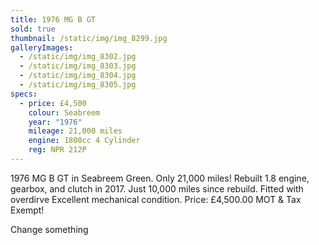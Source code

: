 ```yaml
---
title: 1976 MG B GT
sold: true
thumbnail: /static/img/img_8299.jpg
galleryImages:
  - /static/img/img_8302.jpg
  - /static/img/img_8303.jpg
  - /static/img/img_8304.jpg
  - /static/img/img_8305.jpg
specs:
  - price: £4,500
    colour: Seabreem
    year: "1976"
    mileage: 21,000 miles
    engine: 1800cc 4 Cylinder
    reg: NPR 212P
---
```

1976 MG B GT in Seabreem Green. Only 21,000 miles! Rebuilt 1.8 engine, gearbox, and clutch in 2017. Just 10,000 miles since rebuild. Fitted with overdirve Excellent mechanical condition. Price: £4,500.00 MOT & Tax Exempt!



C﻿hange something